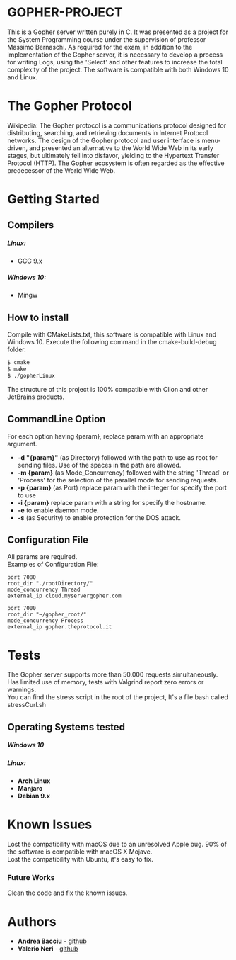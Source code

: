 # GOPHER-PROJECT
This is a Gopher server written purely in C. It was presented as a project for the System Programming course under the supervision of professor Massimo Bernaschi.
As required for the exam, in addition to the implementation of the Gopher server, it is necessary to develop a process for writing Logs, using the 'Select' and other features to increase the total complexity of the project.
The software is compatible with both Windows 10 and Linux.
# The Gopher Protocol

Wikipedia: The Gopher protocol is a communications protocol designed for distributing, searching, and retrieving documents in Internet Protocol networks. The design of the Gopher protocol and user interface is menu-driven, and presented an alternative to the World Wide Web in its early stages, but ultimately fell into disfavor, yielding to the Hypertext Transfer Protocol (HTTP). The Gopher ecosystem is often regarded as the effective predecessor of the World Wide Web.
# Getting Started

## Compilers
##### Linux:
* GCC 9.x 
##### Windows 10:
* Mingw

## How to install
Compile with CMakeLists.txt, this software is compatible with Linux and Windows 10.
Execute the following command in the cmake-build-debug folder.
```sh
$ cmake
$ make
$ ./gopherLinux
```
The structure of this project is 100% compatible with Clion and other JetBrains products.
## CommandLine Option
For each option having {param}, replace param with an appropriate argument.<br>
* **-d "{param}"**   (as Directory) followed with the path to use as root for sending files. Use of the spaces in the path are allowed.
* **-m {param}**   (as Mode_Concurrency) followed with the string 'Thread' or 'Process' for the selection of the parallel mode for sending requests.
* **-p {param}**   (as Port) replace param with the integer for specify the port to use
* **-i {param}**   replace param with a string for specify the hostname.
* **-e**   to enable daemon mode.
* **-s**  (as Security) to enable protection for the DOS attack.

## Configuration File
All params are required.
<br> Examples of Configuration File:
```
port 7080
root_dir "./rootDirectory/"
mode_concurrency Thread
external_ip cloud.myservergopher.com
```
```
port 7000
root_dir "~/gopher_root/"
mode_concurrency Process
external_ip gopher.theprotocol.it
```
# Tests
The Gopher server supports more than 50.000 requests simultaneously. Has limited use of memory, tests with Valgrind report zero errors or warnings. <br>
You can find the stress script in the root of the project, It's a file bash called stressCurl.sh
## Operating Systems tested
##### Windows 10
##### Linux:
* **Arch Linux**
* **Manjaro**
* **Debian 9.x**

# Known Issues
Lost the compatibility with macOS due to an unresolved Apple bug. 90% of the software is compatible with macOS X Mojave. <br>
Lost the compatibility with Ubuntu, it's easy to fix. <br>
### Future Works
Clean the code and fix the known issues.
# Authors

* **Andrea Bacciu**  - [github](https://github.com/andreabac3)
* **Valerio Neri**  - [github](https://github.com/ValerioNeriGit)
